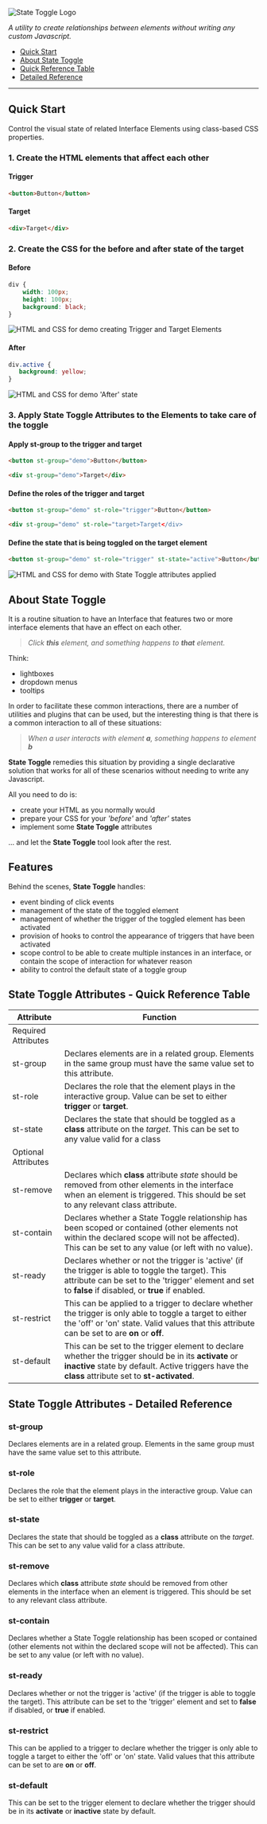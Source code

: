 ![State Toggle Logo](docs/images/state-toggle_logo.png "State Toggle Logo")

*A utility to create relationships between elements without writing any custom Javascript.*

* [Quick Start](http://example.com/ "Title")
* [About State Toggle](http://example.com/ "Title")
* [Quick Reference Table](http://example.com/ "Title")
* [Detailed Reference](http://example.com/ "Title")


----
## Quick Start
Control the visual state of related Interface Elements using class-based CSS properties.

### 1. Create the HTML elements that affect each other
#### Trigger
```html
<button>Button</button>
```
#### Target
```html
<div>Target</div>
```

### 2. Create the CSS for the before and after state of the target

#### Before
```css
div {
    width: 100px;
    height: 100px;
    background: black;
}
```

![HTML and CSS for demo creating Trigger and Target Elements](docs/images/elements.png "Creating Trigger and Target Elements")

#### After
```css
div.active {
   background: yellow; 
}
```
![HTML and CSS for demo 'After' state](docs/images/elements_active.png "Creating the 'After' state for the Target Element")

### 3. Apply State Toggle Attributes to the Elements to take care of the toggle
#### Apply st-group to the trigger and target


```html
<button st-group="demo">Button</button>
```

```html
<div st-group="demo">Target</div>
```

#### Define the roles of the trigger and target
```html
<button st-group="demo" st-role="trigger">Button</button>
```

```html
<div st-group="demo" st-role="target>Target</div>
```

#### Define the state that is being toggled on the target element
```html
<button st-group="demo" st-role="trigger" st-state="active">Button</button>
```

![HTML and CSS for demo with State Toggle attributes applied](docs/images/elements_full_code.png "Applying the State Toggle attributes to make the interaction work")

## About State Toggle

It is a routine situation to have an Interface that features two or more interface elements that have an effect on each other.

> *Click __this__ element, and something happens to __that__ element.*

Think: 

* lightboxes
* dropdown menus
* tooltips

In order to facilitate these common interactions, there are a number of utilities and plugins that can be used, but the interesting thing is that there is a common interaction to all of these situations:

> *When a user interacts with element __a__, something happens to element __b__*

 **State Toggle** remedies this situation by providing a single declarative solution that works for all of these scenarios without needing to write any Javascript.

All you need to do is:

* create your HTML as you normally would
* prepare your CSS for your *'before'* and *'after'* states
* implement some **State Toggle** attributes 

... and let the **State Toggle** tool look after the rest.

## Features

Behind the scenes, **State Toggle** handles:

* event binding of click events
* management of the state of the toggled element
* management of whether the trigger of the toggled element has been activated
* provision of hooks to control the appearance of triggers that have been activated
* scope control to be able to create multiple instances in an interface, or contain the scope of interaction for whatever reason
* ability to control the default state of a toggle group

## State Toggle Attributes - Quick Reference Table

| Attribute | Function |
| --------- | -------- |
| Required Attributes |
| st-group | Declares elements are in a related group. Elements in the same group must have the same value set to this attribute. |
| st-role | Declares the role that the element plays in the interactive group. Value can be set to either __trigger__ or __target__. |
| st-state | Declares the state that should be toggled as a __class__ attribute on the *target*. This can be set to any value valid for a class | attribute. |
| Optional Attributes |
| st-remove | Declares which __class__ attribute *state* should be removed from other elements in the interface when an element is triggered. This should be set to any relevant class attribute. |
| st-contain | Declares whether a State Toggle relationship has been scoped or contained (other elements not within the declared scope will not be affected). This can be set to any value (or left with no value). |
| st-ready | Declares whether or not the trigger is 'active' (if the trigger is able to toggle the target). This attribute can be set to the 'trigger' element and set to __false__ if disabled, or __true__ if enabled. |
| st-restrict | This can be applied to a trigger to declare whether the trigger is only able to toggle a target to either the 'off' or 'on' state. Valid values that this attribute can be set to are __on__ or __off__. |
| st-default | This can be set to the trigger element to declare whether the trigger should be in its __activate__ or __inactive__ state by default. Active triggers have the __class__ attribute set to __st-activated__. |

## State Toggle Attributes - Detailed Reference

### st-group

Declares elements are in a related group. Elements in the same group must have the same value set to this attribute.

### st-role

Declares the role that the element plays in the interactive group. Value can be set to either __trigger__ or __target__.

### st-state

Declares the state that should be toggled as a __class__ attribute on the *target*. This can be set to any value valid for a class attribute.

### st-remove

Declares which __class__ attribute *state* should be removed from other elements in the interface when an element is triggered. This should be set to any relevant class attribute.

### st-contain

Declares whether a State Toggle relationship has been scoped or contained (other elements not within the declared scope will not be affected). This can be set to any value (or left with no value).

### st-ready

Declares whether or not the trigger is 'active' (if the trigger is able to toggle the target). This attribute can be set to the 'trigger' element and set to __false__ if disabled, or __true__ if enabled.

### st-restrict

This can be applied to a trigger to declare whether the trigger is only able to toggle a target to either the 'off' or 'on' state. Valid values that this attribute can be set to are __on__ or __off__.

### st-default

This can be set to the trigger element to declare whether the trigger should be in its __activate__ or __inactive__ state by default. 